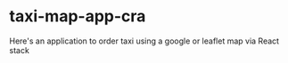 # taxi-map-app-cra
Here's an application to order taxi using a google or leaflet map via React stack
